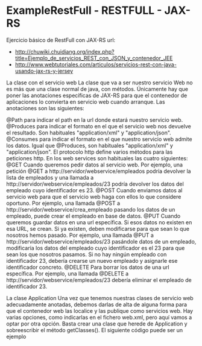 # ExampleRestFull - RESTFULL - JAX-RS 

Ejercicio básico de RestFull con JAX-RS
url: 
  - http://chuwiki.chuidiang.org/index.php?title=Ejemplo_de_servicios_REST_con_JSON_y_contenedor_JEE
  - http://www.webtutoriales.com/articulos/servicios-rest-con-java-usando-jax-rs-y-jersey
  
La clase con el servicio web
La clase que va a ser nuestro servicio Web no es más que una clase normal de java, con métodos. Únicamente hay que poner las anotaciones específicas de JAX-RS para que el contenedor de aplicaciones lo convierta en servicio web cuando arranque. Las anotaciones son las siguientes:

@Path para indicar el path en la url donde estará nuestro servicio web.
@Produces para indicar el formato en el que el servicio web nos devuelve el resultado. Son habituales "application/xml" y "application/json".
@Consumes para indicar el formato en el que nuestro servicio web admite los datos. Igual que @Produces, son habituales "application/xml" y "application/json".
El protocolo http define varios métodos para las peticiones http. En los web services son habituales las cuatro siguientes:
@GET Cuando queremos pedir datos al servicio web. Por ejemplo, una petición @GET a http://servidor/webservice/empleados podría devolver la lista de empleados y una llamada a http://servidor/webservice/empleados/23 podría devolver los datos del empleado cuyo identificador es 23.
@POST Cuando enviamos datos al servicio web para que el servicio web haga con ellos lo que considere oportuno. Por ejemplo, una llamada @POST a http://servidor/webservice/crea_empleado pasando los datos de un empleado, puede crear el empleado en base de datos.
@PUT Cuando queremos guardar datos en una url específica. Si esos datos no existen en esa URL, se crean. Si ya existen, deben modificarse para que sean lo que nosotros hemos pasado. Por ejemplo, una llamada @PUT a http://servidor/webservice/empleados/23 pasándole datos de un empleado, modificaría los datos del empleado cuyo identificador es el 23 para que sean los que nosotros pasamos. Si no hay ningún empleado con identificador 23, debería crearse un nuevo empleado y asignarle ese identificador concreto.
@DELETE Para borrar los datos de una url específica. Por ejemplo, una llamada @DELETE a http://servidor/webservice/empleados/23 debería eliminar el empleado de identificador 23.


La clase Application
Una vez que tenemos nuestras clases de servicio web adecuadamente anotadas, debemos darlas de alta de alguna forma para que el contenedor web las localice y las publique como servicios web. Hay varias opciones, como indicarlas en el fichero web.xml, pero aquí vamos a optar por otra opción. Basta crear una clase que herede de Application y sobreescribir el método getClasses(). El siguiente código puede ser un ejemplo
